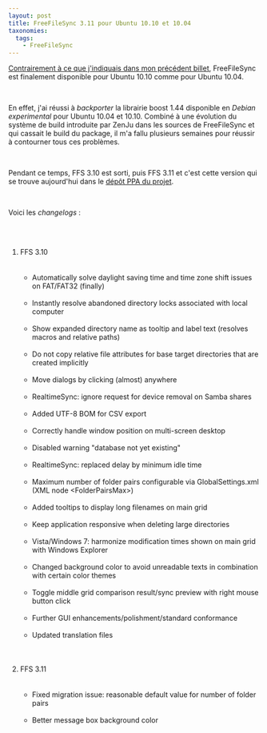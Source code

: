 ```yaml
---
layout: post
title: FreeFileSync 3.11 pour Ubuntu 10.10 et 10.04
taxonomies: 
  tags: 
    - FreeFileSync
---
```

<p><a href="http://www.dlecan.com/archives/65-Des-nouvelles-de-FreeFileSync-3.9.html">Contrairement à ce que j'indiquais dans mon précédent billet</a>, FreeFileSync est finalement disponible pour Ubuntu 10.10 comme pour Ubuntu 10.04.</p> <br />
<p>En effet, j'ai réussi à <em>backporter</em> la librairie boost 1.44 disponible en <em>Debian experimental</em> pour Ubuntu 10.04 et 10.10. Combiné à une évolution du système de build introduite par ZenJu dans les sources de FreeFileSync et qui cassait le build du package, il m'a fallu plusieurs semaines pour réussir à contourner tous ces problèmes.</p> <br />
<p>Pendant ce temps, FFS 3.10 est sorti, puis FFS 3.11 et c'est cette version qui se trouve aujourd'hui dans le <a href="https://launchpad.net/~freefilesync/+archive/ffs">dépôt PPA du projet</a>.</p> <br />
<p>Voici les <em>changelogs</em> :</p> <br />
<ol> <br />
<li>FFS 3.10<br /> <br />
<ul> <br />
<li>Automatically solve daylight saving time and time zone shift issues on FAT/FAT32 (finally)&#160;</li> <br />
<li>Instantly resolve abandoned directory locks associated with local computer&#160;</li> <br />
<li>Show expanded directory name as tooltip and label text (resolves macros and relative paths)&#160;</li> <br />
<li>Do not copy relative file attributes for base target directories that are created implicitly&#160;</li> <br />
<li>Move dialogs by clicking (almost) anywhere&#160;</li> <br />
<li>RealtimeSync: ignore request for device removal on Samba shares&#160;</li> <br />
<li>Added UTF-8 BOM for CSV export&#160;</li> <br />
<li>Correctly handle window position on multi-screen desktop&#160;</li> <br />
<li>Disabled warning &quot;database not yet existing&quot;&#160;</li> <br />
<li>RealtimeSync: replaced delay by minimum idle time&#160;</li> <br />
<li>Maximum number of folder pairs configurable via GlobalSettings.xml (XML node &lt;FolderPairsMax&gt;)&#160;</li> <br />
<li>Added tooltips to display long filenames on main grid&#160;</li> <br />
<li>Keep application responsive when deleting large directories&#160;</li> <br />
<li>Vista/Windows 7: harmonize modification times shown on main grid with Windows Explorer <br /></li> <br />
<li>Changed background color to avoid unreadable texts in combination with certain color themes&#160;</li> <br />
<li>Toggle middle grid comparison result/sync preview with right mouse button click&#160;</li> <br />
<li>Further GUI enhancements/polishment/standard conformance&#160;</li> <br />
<li>Updated translation files<br /></li> <br />
</ul> <br />
</li> <br />
<li>FFS 3.11<br /> <br />
<ul> <br />
<li>Fixed migration issue: reasonable default value for number of folder pairs<br />
</li> <br />
<li>Better message box background color<br /></li> <br />
</ul> <br />
</li> <br />
</ol><br />
